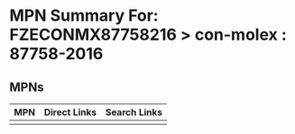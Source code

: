 



# MPN Summary For: FZECONMX87758216 > con-molex : 87758-2016

## MPNs
  

|MPN|Direct Links|Search Links|
| :--- | :--- | :--- |
||||
